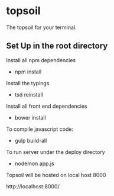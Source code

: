 # topsoil
The topsoil for your terminal.

## Set Up in the root directory

Install all npm dependencies

- npm install

Install the typings

- tsd reinstall

Install all front end dependencies

- bower install

To compile javascript code:
- gulp build-all

To run server under the deploy directory 
- nodemon app.js

Topsoil will be hosted on local host 8000

http://localhost:8000/


